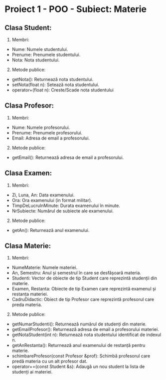 # Proiect 1 - POO - Subiect: Materie

## Clasa Student:

1.  Membri:
* Nume: Numele studentului.
* Prenume: Prenumele studentului.
* Nota: Nota studentului.
2. Metode publice:
* getNota(): Returnează nota studentului.
* setNota(float n): Setează nota studentului.
* operator+(float n): Creste/Scade nota studentului

## Clasa Profesor:

1. Membri:
* Nume: Numele profesorului.
* Prenume: Prenumele profesorului.
* Email: Adresa de email a profesorului.
2. Metode publice:
* getEmail(): Returnează adresa de email a profesorului.

## Clasa Examen:

1. Membri:
* Zi, Luna, An: Data examenului.
* Ora: Ora examenului (in format militar).
* TimpDeLucruInMinute: Durata examenului în minute.
* NrSubiecte: Numărul de subiecte ale examenului.
2. Metode publice:
* getAn(): Returnează anul examenului.

## Clasa Materie:

1. Membri:
* NumeMaterie: Numele materiei.
* An, Semestru: Anul și semestrul în care se desfășoară materia.
* Studenti: Vector de obiecte de tip Student care reprezintă studenții din materie.
* Examen, Restanta: Obiecte de tip Examen care reprezintă examenul și restanța materiei.
* CadruDidactic: Obiect de tip Profesor care reprezintă profesorul care preda materia.
2. Metode publice:
* getNumarStudenti(): Returnează numărul de studenți din materie.
* getEmailProfesor(): Returnează adresa de email a profesorului materiei.
* getNotaStudent(int n): Returnează nota studentului identificat de indexul n.
* getAnRestanta(): Returnează anul examenului de restanță pentru materie.
* schimbareProfesor(const Profesor &prof): Schimbă profesorul care predă materia cu un alt profesor dat.
* operator+=(const Student &s): Adaugă un nou student la lista de studenți ai materiei.
